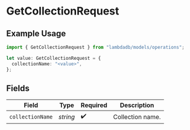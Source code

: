 # GetCollectionRequest

## Example Usage

```typescript
import { GetCollectionRequest } from "lambdadb/models/operations";

let value: GetCollectionRequest = {
  collectionName: "<value>",
};
```

## Fields

| Field              | Type               | Required           | Description        |
| ------------------ | ------------------ | ------------------ | ------------------ |
| `collectionName`   | *string*           | :heavy_check_mark: | Collection name.   |